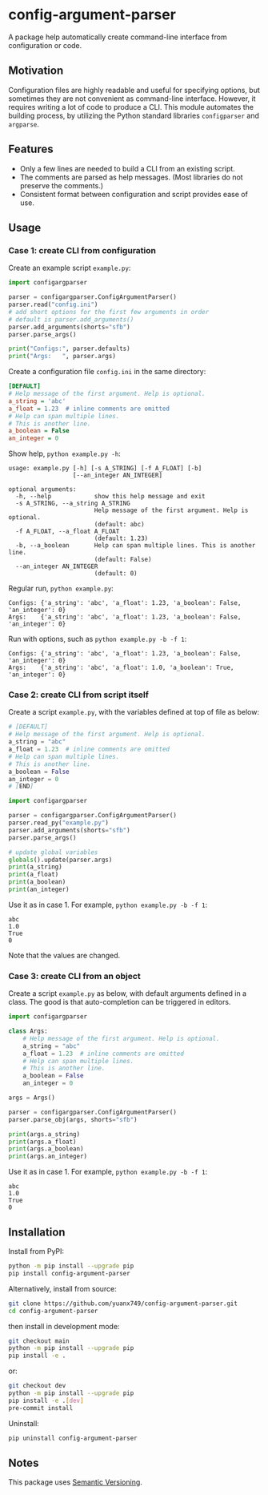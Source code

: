 # config-argument-parser
A package help automatically create command-line interface from configuration or code.

## Motivation
Configuration files are highly readable and useful for specifying options, but sometimes they are not convenient as command-line interface. However, it requires writing a lot of code to produce a CLI. This module automates the building process, by utilizing the Python standard libraries `configparser` and `argparse`.

## Features
- Only a few lines are needed to build a CLI from an existing script.
- The comments are parsed as help messages. (Most libraries do not preserve the comments.)
- Consistent format between configuration and script provides ease of use.

## Usage
### Case 1: create CLI from configuration
Create an example script `example.py`:
```python
import configargparser

parser = configargparser.ConfigArgumentParser()
parser.read("config.ini")
# add short options for the first few arguments in order
# default is parser.add_arguments()
parser.add_arguments(shorts="sfb")
parser.parse_args()

print("Configs:", parser.defaults)
print("Args:   ", parser.args)
```
Create a configuration file `config.ini` in the same directory:
```ini
[DEFAULT]
# Help message of the first argument. Help is optional.
a_string = 'abc'
a_float = 1.23  # inline comments are omitted
# Help can span multiple lines.
# This is another line.
a_boolean = False
an_integer = 0
```
Show help, `python example.py -h`:
```
usage: example.py [-h] [-s A_STRING] [-f A_FLOAT] [-b]
                  [--an_integer AN_INTEGER]

optional arguments:
  -h, --help            show this help message and exit
  -s A_STRING, --a_string A_STRING
                        Help message of the first argument. Help is optional.
                        (default: abc)
  -f A_FLOAT, --a_float A_FLOAT
                        (default: 1.23)
  -b, --a_boolean       Help can span multiple lines. This is another line.
                        (default: False)
  --an_integer AN_INTEGER
                        (default: 0)
```
Regular run, `python example.py`:
```
Configs: {'a_string': 'abc', 'a_float': 1.23, 'a_boolean': False, 'an_integer': 0}
Args:    {'a_string': 'abc', 'a_float': 1.23, 'a_boolean': False, 'an_integer': 0}
```
Run with options, such as `python example.py -b -f 1`:
```
Configs: {'a_string': 'abc', 'a_float': 1.23, 'a_boolean': False, 'an_integer': 0}
Args:    {'a_string': 'abc', 'a_float': 1.0, 'a_boolean': True, 'an_integer': 0}
```
### Case 2: create CLI from script itself
Create a script `example.py`, with the variables defined at top of file as below:
```python
# [DEFAULT]
# Help message of the first argument. Help is optional.
a_string = "abc"
a_float = 1.23  # inline comments are omitted
# Help can span multiple lines.
# This is another line.
a_boolean = False
an_integer = 0
# [END]

import configargparser

parser = configargparser.ConfigArgumentParser()
parser.read_py("example.py")
parser.add_arguments(shorts="sfb")
parser.parse_args()

# update global variables
globals().update(parser.args)
print(a_string)
print(a_float)
print(a_boolean)
print(an_integer)
```
Use it as in case 1. For example, `python example.py -b -f 1`:
```
abc
1.0
True
0
```
Note that the values are changed.
### Case 3: create CLI from an object
Create a script `example.py` as below, with default arguments defined in a class. The good is that auto-completion can be triggered in editors.
```python
import configargparser

class Args:
    # Help message of the first argument. Help is optional.
    a_string = "abc"
    a_float = 1.23  # inline comments are omitted
    # Help can span multiple lines.
    # This is another line.
    a_boolean = False
    an_integer = 0

args = Args()

parser = configargparser.ConfigArgumentParser()
parser.parse_obj(args, shorts="sfb")

print(args.a_string)
print(args.a_float)
print(args.a_boolean)
print(args.an_integer)
```
Use it as in case 1. For example, `python example.py -b -f 1`:
```
abc
1.0
True
0
```
## Installation
Install from PyPI:
```bash
python -m pip install --upgrade pip
pip install config-argument-parser
```
Alternatively, install from source:
```bash
git clone https://github.com/yuanx749/config-argument-parser.git
cd config-argument-parser
```
then install in development mode:
```bash
git checkout main
python -m pip install --upgrade pip
pip install -e .
```
or:
```bash
git checkout dev
python -m pip install --upgrade pip
pip install -e .[dev]
pre-commit install
```
Uninstall:
```bash
pip uninstall config-argument-parser
```

## Notes
This package uses [Semantic Versioning](https://semver.org/).
